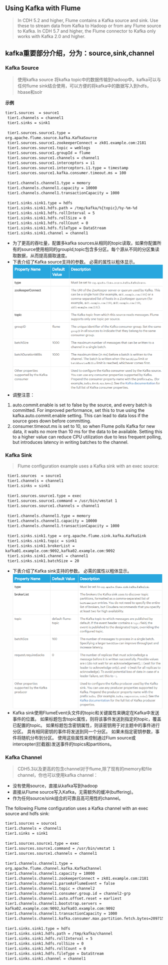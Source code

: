 ## Using Kafka with Flume
> In CDH 5.2 and higher, Flume contains a Kafka source and sink. Use these to stream data from Kafka to Hadoop or from any Flume source to Kafka.
In CDH 5.7 and higher, the Flume connector to Kafka only works with Kafka 2.0 and higher.
## kafka重要部分介绍，分为：source,sink,channel
### Kafka Source
> 使用kafka source 将kafka topic中的数据传输到hadoop中。kafka可以与任何flume sink结合使用，可以方便的将kafka中的数据写入到hdfs，hbase和solr

__示例__

```
tier1.sources  = source1
 tier1.channels = channel1
 tier1.sinks = sink1
 
 tier1.sources.source1.type = org.apache.flume.source.kafka.KafkaSource
 tier1.sources.source1.zookeeperConnect = zk01.example.com:2181
 tier1.sources.source1.topic = weblogs
 tier1.sources.source1.groupId = flume
 tier1.sources.source1.channels = channel1
 tier1.sources.source1.interceptors = i1
 tier1.sources.source1.interceptors.i1.type = timestamp
 tier1.sources.source1.kafka.consumer.timeout.ms = 100
 
 tier1.channels.channel1.type = memory
 tier1.channels.channel1.capacity = 10000
 tier1.channels.channel1.transactionCapacity = 1000
 
 tier1.sinks.sink1.type = hdfs
 tier1.sinks.sink1.hdfs.path = /tmp/kafka/%{topic}/%y-%m-%d
 tier1.sinks.sink1.hdfs.rollInterval = 5
 tier1.sinks.sink1.hdfs.rollSize = 0
 tier1.sinks.sink1.hdfs.rollCount = 0
 tier1.sinks.sink1.hdfs.fileType = DataStream
 tier1.sinks.sink1.channel = channel1
```
* 为了更高的吞吐量，配置多kafka sources从相同的topic读取，如果你配置所有的source使用相同的groupId,topic包含多分区。每个源从不同的分区集读取数据，从而提高摄取速度。
* 下表介绍了Kafka source支持的参数。 必需的属性以粗体显示。
![](images/kafka11.png)
* 调整注意：

1. auto.commit.enable is set to false by the source, and every batch is committed. For improved performance, set this to true using the kafka.auto.commit.enable setting. This can lead to data loss if the source goes down before committing.
2. consumer.timeout.ms is set to 10, so when Flume polls Kafka for new data, it waits no more than 10 ms for the data to be available. Setting this to a higher value can reduce CPU utilization due to less frequent polling, but introduces latency in writing batches to the channel.

### Kafka Sink
> Flume configuration example uses a Kafka sink with an exec source:
```
 tier1.sources  = source1
 tier1.channels = channel1
 tier1.sinks = sink1
 
 tier1.sources.source1.type = exec
 tier1.sources.source1.command = /usr/bin/vmstat 1
 tier1.sources.source1.channels = channel1
 
 tier1.channels.channel1.type = memory
 tier1.channels.channel1.capacity = 10000
 tier1.channels.channel1.transactionCapacity = 1000
 
 tier1.sinks.sink1.type = org.apache.flume.sink.kafka.KafkaSink
 tier1.sinks.sink1.topic = sink1
 tier1.sinks.sink1.brokerList = kafka01.example.com:9092,kafka02.example.com:9092
 tier1.sinks.sink1.channel = channel1
 tier1.sinks.sink1.batchSize = 20
```
* 下表介绍了Kafka sink支持的参数。 必需的属性以粗体显示。
![](images/kafka12.png)
* Kafka sink使用FlumeEvent头文件的topic和关键属性来确定在Kafka中发送事件的位置。 如果标题包含topic属性，则将该事件发送到指定的topic，覆盖已配置的topic。 如果标题包含密钥属性，则该密钥用于对主题中的事件进行分区。 具有相同密钥的事件将发送到同一个分区。 如果未指定密钥参数，事件将随机分布到分区。 使用这些属性来控制通过Flum source或intercepter(拦截器)发送事件的topics和partitions。

### Kafka Channel
> CDH5.3以及更高的包含channel对于flume,除了现有的memory和file channel，你也可以使用kafka channel：
* 没有使用source，直接从kafka写到hadoop
* 直接从Flume source写入Kafka，无需额外的缓冲(buffering)。
* 作为任何source/sink组合的可靠且高可用性的channel。

The following Flume configuration uses a Kafka channel with an exec source and hdfs sink:

```
tier1.sources = source1
tier1.channels = channel1
tier1.sinks = sink1

tier1.sources.source1.type = exec
tier1.sources.source1.command = /usr/bin/vmstat 1
tier1.sources.source1.channels = channel1

tier1.channels.channel1.type = org.apache.flume.channel.kafka.KafkaChannel
tier1.channels.channel1.capacity = 10000
tier1.channels.channel1.zookeeperConnect = zk01.example.com:2181
tier1.channels.channel1.parseAsFlumeEvent = false
tier1.channels.channel1.topic = channel2
tier1.channels.channel1.consumer.group.id = channel2-grp
tier1.channels.channel1.auto.offset.reset = earliest
tier1.channels.channel1.bootstrap.servers = kafka02.example.com:9092,kafka03.example.com:9092
tier1.channels.channel1.transactionCapacity = 1000
tier1.channels.channel1.kafka.consumer.max.partition.fetch.bytes=2097152

tier1.sinks.sink1.type = hdfs
tier1.sinks.sink1.hdfs.path = /tmp/kafka/channel
tier1.sinks.sink1.hdfs.rollInterval = 5
tier1.sinks.sink1.hdfs.rollSize = 0
tier1.sinks.sink1.hdfs.rollCount = 0
tier1.sinks.sink1.hdfs.fileType = DataStream
tier1.sinks.sink1.channel = channel1
```
